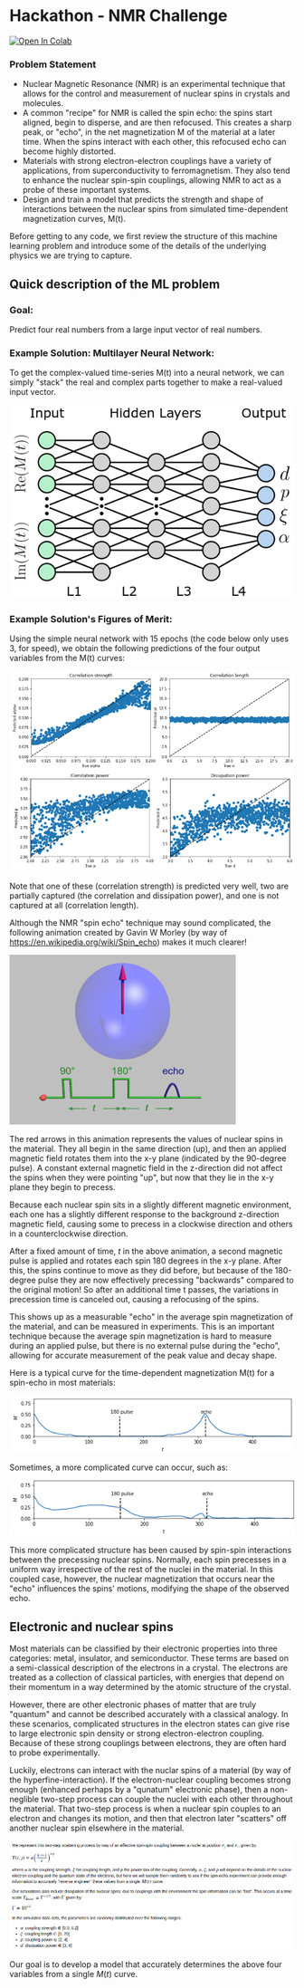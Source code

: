 
# Hackathon - NMR Challenge

<a href="https://colab.research.google.com/github/ML4SCIHackathon/ML4SCI/blob/main/NMRChallenge/Hackathon_NMR_Challenge.ipynb">
  <img src="https://colab.research.google.com/assets/colab-badge.svg" alt="Open In Colab"/>
</a>

### Problem Statement

- Nuclear Magnetic Resonance (NMR) is an experimental technique that allows for the control and measurement of nuclear spins in crystals and molecules.
- A common "recipe" for NMR is called the spin echo: the spins start aligned, begin to disperse, and are then refocused. This creates a sharp peak, or "echo", in the net magnetization M of the material at a later time. When the spins interact with each other, this refocused echo can become highly distorted.
- Materials with strong electron-electron couplings have a variety of applications, from superconductivity to ferromagnetism. They also tend to enhance the nuclear spin-spin couplings, allowing NMR to act as a probe of these important systems.
- Design and train a model that predicts the strength and shape of interactions between the nuclear spins from simulated time-dependent magnetization curves, M(t).

Before getting to any code, we first review the structure of this machine learning problem and introduce some of the details of the underlying physics we are trying to capture.


## Quick description of the ML problem

### Goal:
Predict four real numbers from a large input vector of real numbers.

### Example Solution:  Multilayer Neural Network:

To get the complex-valued time-series M(t) into a neural network, we can simply "stack" the real and complex parts together to make a real-valued input vector.

![simple_neural_net_drawing.png](simple_neural_net_drawing.png)

### Example Solution's Figures of Merit:

Using the simple neural network with 15 epochs (the code below only uses 3, for speed), we obtain the following predictions of the four output variables from the M(t) curves:

![simple_solution_15epochs.png](simple_solution_15epochs.png)

Note that one of these (correlation strength) is predicted very well, two are partially captured (the correlation and dissipation power), and one is not captured at all (correlation length).

Although the NMR "spin echo" technique may sound complicated, the following animation created by Gavin W Morley (by way of https://en.wikipedia.org/wiki/Spin_echo) makes it much clearer!


![NMR Spin Echo Animation](HahnEcho_GWM.gif)


The red arrows in this animation represents the values of nuclear spins in the material.
They all begin in the same direction (up), and then an applied magnetic field rotates them into the x-y plane (indicated by the 90-degree pulse).
A constant external magnetic field in the z-direction did not affect the spins when they were pointing "up", but now that they lie in the x-y plane they begin to precess.


Because each nuclear spin sits in a slightly different magnetic environment, each one has a slightly different response to the background z-direction magnetic field, causing some to precess in a clockwise direction and others in a counterclockwise direction.


After a fixed amount of time, $t$ in the above animation, a second magnetic pulse is applied and rotates each spin 180 degrees in the x-y plane.
After this, the spins continue to move as they did before, but because of the 180-degree pulse they are now effectively precessing  "backwards" compared to the original motion!
So after an additional time t passes, the variations in precession time is canceled out, causing a refocusing of the spins.

This shows up as a measurable "echo" in the average spin magnetization of the material, and can be measured in experiments.
This is an important technique because the average spin magnetization is hard to measure during an applied pulse, but there is no external pulse during the "echo", allowing for accurate measurement of the peak value and decay shape.

Here is a typical curve for the time-dependent magnetization M(t) for a spin-echo in most materials:

![standard_spinecho.png](standard_spinecho.png)

Sometimes, a more complicated curve can occur, such as:

![coupled_echo.png](coupled_echo.png)

This more complicated structure has been caused by spin-spin interactions between the precessing nuclear spins. Normally, each spin precesses in a uniform way irrespective of the rest of the nuclei in the material. In this coupled case, however, the nuclear magnetization that occurs near the "echo" influences the spins' motions, modifying the shape of the observed echo.


## Electronic and nuclear spins

Most materials can be classified by their electronic properties into three categories: metal, insulator, and semiconductor.
These terms are based on a semi-classical description of the electrons in a crystal.
The electrons are treated as a collection of classical particles, with energies that depend on their momentum in a way determined by the atomic structure of the crystal.

However, there are other electronic phases of matter that are truly "quantum" and cannot be described accurately with a classical analogy.
In these scenarios, complicated structures in the electron states can give rise to large electronic spin density or strong electron-electron coupling.
Because of these strong couplings between electrons, they are often hard to probe experimentally.

Luckily, electrons can interact with the nuclar spins of a material (by way of the hyperfine-interaction).
If the electron-nuclear coupling becomes strong enough (enhanced perhaps by a "qunatum" electronic phase), then a non-neglible two-step process can couple the nuclei with each other throughout the material.
That two-step process is when a nuclear spin couples to an electron and changes its motion, and then that electron later "scatters" off another nuclear spin elsewhere in the material.

![latex_model_details.png](latex_model_details.png)

Our goal is to develop a model that accurately determines the above four variables from a single $M(t)$ curve.